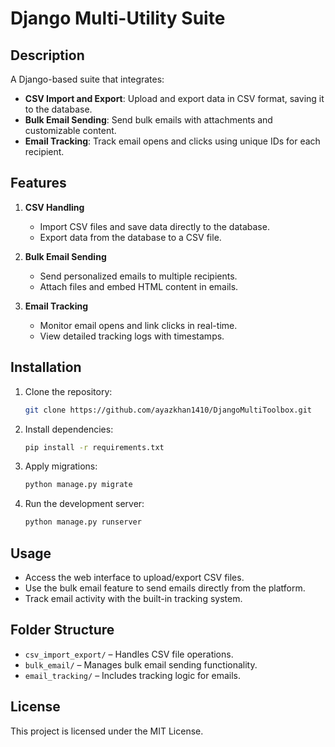 # **Django Multi-Utility Suite**

## **Description**

A Django-based suite that integrates:

- **CSV Import and Export**: Upload and export data in CSV format, saving it to the database.
- **Bulk Email Sending**: Send bulk emails with attachments and customizable content.
- **Email Tracking**: Track email opens and clicks using unique IDs for each recipient.

## **Features**

1. **CSV Handling**

   - Import CSV files and save data directly to the database.
   - Export data from the database to a CSV file.
2. **Bulk Email Sending**

   - Send personalized emails to multiple recipients.
   - Attach files and embed HTML content in emails.
3. **Email Tracking**

   - Monitor email opens and link clicks in real-time.
   - View detailed tracking logs with timestamps.

## **Installation**

1. Clone the repository:
   ```bash
   git clone https://github.com/ayazkhan1410/DjangoMultiToolbox.git

   ```
2. Install dependencies:
   ```bash
   pip install -r requirements.txt
   ```
3. Apply migrations:
   ```bash
   python manage.py migrate
   ```
4. Run the development server:
   ```bash
   python manage.py runserver
   ```

## **Usage**

- Access the web interface to upload/export CSV files.
- Use the bulk email feature to send emails directly from the platform.
- Track email activity with the built-in tracking system.

## **Folder Structure**

- `csv_import_export/` – Handles CSV file operations.
- `bulk_email/` – Manages bulk email sending functionality.
- `email_tracking/` – Includes tracking logic for emails.

## **License**

This project is licensed under the MIT License.
